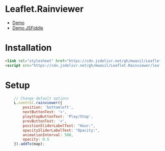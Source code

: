 # Leaflet.Rainviewer

- [Demo](https://mwasil.github.io/Leaflet.Rainviewer/demoPrecipitation/)
- [Demo JSFiddle](https://jsfiddle.net/hwmz670c/)

# Installation

````html
<link rel="stylesheet" href="https://cdn.jsdelivr.net/gh/mwasil/Leaflet.Rainviewer/leaflet.rainviewer.css"/>
<script src="https://cdn.jsdelivr.net/gh/mwasil/Leaflet.Rainviewer/leaflet.rainviewer.js"></script>
````

# Setup

````js
    // Change default options
    L.control.rainviewer({ 
        position: 'bottomleft',
        nextButtonText: '>',
        playStopButtonText: 'Play/Stop',
        prevButtonText: '<',
        positionSliderLabelText: "Hour:",
        opacitySliderLabelText: "Opacity:",
        animationInterval: 500,
        opacity: 0.5
    }).addTo(map);
````
